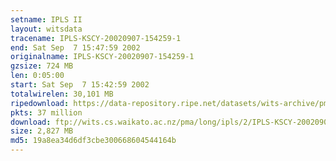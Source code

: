 ```yaml
---
setname: IPLS II
layout: witsdata
tracename: IPLS-KSCY-20020907-154259-1
end: Sat Sep  7 15:47:59 2002
originalname: IPLS-KSCY-20020907-154259-1
gzsize: 724 MB
len: 0:05:00
start: Sat Sep  7 15:42:59 2002
totalwirelen: 30,101 MB
ripedownload: https://data-repository.ripe.net/datasets/wits-archive/pma/long/ipls/2/IPLS-KSCY-20020907-154259-1.gz
pkts: 37 million
download: ftp://wits.cs.waikato.ac.nz/pma/long/ipls/2/IPLS-KSCY-20020907-154259-1.gz
size: 2,827 MB
md5: 19a8ea34d6df3cbe300668604544164b
---
```

